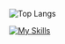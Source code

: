 ![Top Langs](https://github-readme-stats.vercel.app/api/top-langs/?username=mvrck21&theme=buefy&size_weight=0.5&count_weight=0.5&langs_count=10&show_icons=true&hide=html,css)

[![My Skills](https://skillicons.dev/icons?i=js,ts,react,nextjs,vue,nuxtjs,svelte,python,c,rust,go)](https://skillicons.dev)
